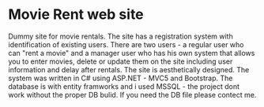 # Movie Rent web site

Dummy site for movie rentals. The site has a registration system with identification of existing users.
There are two users - a regular user who can "rent a movie" and a manager user who has his own system that allows you to enter movies, 
delete or update them on the site including user information and delay after rentals. The site is aesthetically designed.
The system was written in C# using ASP.NET - MVC5 and Bootstrap. 
The database is with entity framworks and i used MSSQL - the project dont work without the proper DB bulid. 
If you need the DB file please contect me.
